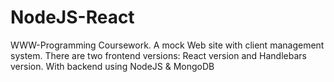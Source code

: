 # NodeJS-React

WWW-Programming Coursework. A mock Web site with client management system.
There are two frontend versions: React version and Handlebars version.
With backend using NodeJS & MongoDB
